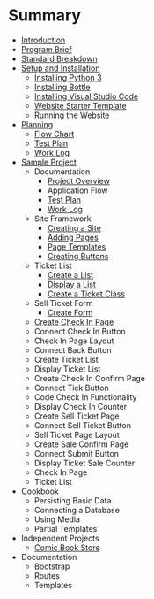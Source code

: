 # Summary

* [Introduction](README.md)
* [Program Brief](program_brief.md)
* [Standard Breakdown](standard_breakdown.md)
* [Setup and Installation](setup_and_installation.md)
   * [Installing Python 3](setup-and-installation/installing_python_3.md)
   * [Installing Bottle](setup-and-installation/installing_bottle.md)
   * [Installing Visual Studio Code](installing-vs-code.md)
   * [Website Starter Template](setup-and-installation/website_starter_template.md)
   * [Running the Website](setup-and-installation/running_the_website.md)
* [Planning](planning.md)
   * [Flow Chart](flow_chart.md)
   * [Test Plan](test_plan.md)
   * [Work Log](dailylog_md.md)
* [Sample Project](example-website.md)
   * Documentation
       * [Project Overview](project-overview.md)
       * Application Flow
       * [Test Plan](test-plan.md)
       * [Work Log](work-log.md)
   * Site Framework
       * [Creating a Site](creating-a-site.md)
       * [Adding Pages](adding-pages.md)
       * [Page Templates](page-templates.md)
       * [Creating Buttons](creating-buttons.md)
   * Ticket List
       * [Create a List](create-a-list.md)
       * [Display a List](display-a-list.md)
       * [Create a Ticket Class](create-a-ticket-class.md)
   * Sell Ticket Form
       * [Create Form](create-form.md)
   * [Create Check In Page](create-check-in-page.md)
   * Connect Check In Button
   * Check In Page Layout
   * Connect Back Button
   * Create Ticket List
   * Display Ticket List
   * Create Check In Confirm Page
   * Connect Tick Button
   * Code Check In Functionality
   * Display Check In Counter
   * Create Sell Ticket Page
   * Connect Sell Ticket Button
   * Sell Ticket Page Layout
   * Create Sale Confirm Page
   * Connect Submit Button
   * Display Ticket Sale Counter
   * Check In Page
   * Ticket List
* Cookbook
   * Persisting Basic Data
   * Connecting a Database
   * Using Media
   * Partial Templates
* Independent Projects
   * [Comic Book Store](comic_book_store.md)
* Documentation
   * Bootstrap
   * Routes
   * Templates

